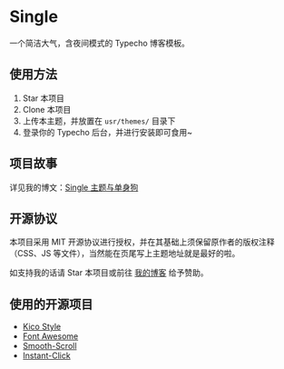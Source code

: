 # Single
一个简洁大气，含夜间模式的 Typecho 博客模板。

## 使用方法
1. Star 本项目
2. Clone 本项目
3. 上传本主题，并放置在 `usr/themes/` 目录下
4. 登录你的 Typecho 后台，并进行安装即可食用~

## 项目故事
详见我的博文：[Single 主题与单身狗](https://hi-paul.space/talk/single-theme-and-single-dog.html)

## 开源协议
本项目采用 MIT 开源协议进行授权，并在其基础上须保留原作者的版权注释（CSS、JS 等文件），当然能在页尾写上主题地址就是最好的啦。

如支持我的话请 Star 本项目或前往 [我的博客](https://hi-paul.space) 给予赞助。

## 使用的开源项目
 - [Kico Style](https://github.com/Dreamer-Paul/Kico-Style)
 - [Font Awesome](https://github.com/FortAwesome/Font-Awesome)
 - [Smooth-Scroll](https://github.com/cferdinandi/smooth-scroll)
 - [Instant-Click](https://github.com/dieulot/instantclick)